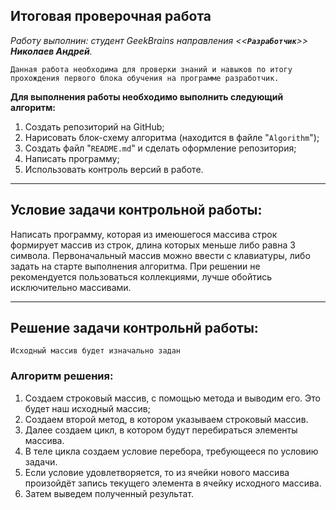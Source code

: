 ## **Итоговая проверочная работа**
 *Работу выполнин: студент GeekBrains направления <<**`Разработчик`**>> **Николаев Андрей**.* 

    Данная работа необходима для проверки знаний и навыков по итогу прохождения первого блока обучения на программе разработчик.

**Для выполнения работы необходимо выполнить следующий алгоритм:**

1. Создать репозиторий на GitHub;
2. Нарисовать блок-схему алгоритма (находится в файле "`Algorithm`");
3. Создать файл "`README.md`" и сделать оформление репозитория;
4. Написать программу;
5. Использовать контроль версий в работе.
___

## **Условие задачи контрольной работы:**
Написать программу, которая из имеюшегося массива строк формирует массив из строк, длина которых меньше либо равна 3 символа. Первоначальный массив можно ввести с клавиатуры, либо задать на старте выполнения алгоритма. При решении не рекомендуется пользоваться коллекциями, лучше обойтись исключительно массивами.
___

## **Решение задачи контрольнй работы:**
    Исходный массив будет изначально задан 

### **Алгоритм решения:**
1. Создаем строковый массив, с помощью метода и выводим его. Это будет наш исходный массив;
2. Создаем второй метод, в котором указываем строковый массив.
3. Далее создаем цикл, в котором будут перебираться элементы массива.
4. В теле цикла создаем условие перебора, требующееся по условию задачи.
5. Если условие удовлетворяется, то из ячейки нового массива произойдёт запись текущего элемента в ячейку исходного массива.
6. Затем выведем полученный результат. 